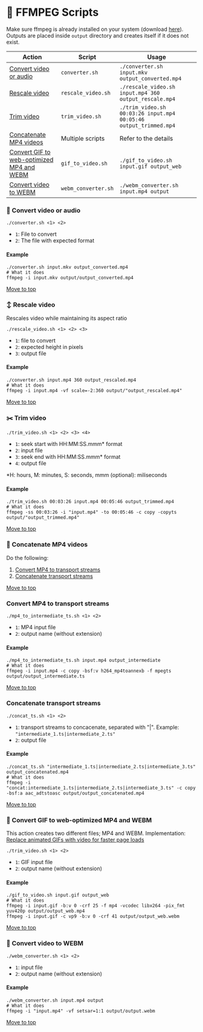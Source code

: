 # :scroll: FFMPEG Scripts

Make sure ffmpeg is already installed on your system (download [here](https://ffmpeg.org/)). Outputs are placed inside `output` directory and creates itself if it does not exist.

| Action | Script | Usage  |
| - | - | - |
| [Convert video or audio](#twisted_rightwards_arrows-convert-video-or-audio) | `converter.sh` | `./converter.sh input.mkv output_converted.mp4` |
| [Rescale video](#arrow_up_down-rescale-video) | `rescale_video.sh` | `./rescale_video.sh input.mp4 360 output_rescale.mp4` |
| [Trim video](#scissors-trim-video) | `trim_video.sh` | `./trim_video.sh 00:03:26 input.mp4 00:05:46 output_trimmed.mp4` |
| [Concatenate MP4 videos](#link-concatenate-mp4-videos) | Multiple scripts | Refer to the details |
| [Convert GIF to web-optimized MP4 and WEBM](#twisted_rightwards_arrows-convert-gif-to-web-optimized-mp4-and-webm) | `gif_to_video.sh` | `./gif_to_video.sh input.gif output_web` |
| [Convert video to WEBM](#twisted_rightwards_arrows-convert-video-to-webm) | `webm_converter.sh` | `./webm_converter.sh input.mp4 output` |

### :twisted_rightwards_arrows: Convert video or audio

```shell
./converter.sh <1> <2>
```

- `1`: File to convert
- `2`: The file with expected format

#### Example

```shell
./converter.sh input.mkv output_converted.mp4
# What it does
ffmpeg -i input.mkv output/output_converted.mp4
```

[Move to top](#scroll-ffmpeg-scripts)

### :arrow_up_down: Rescale video

Rescales video while maintaining its aspect ratio

```shell
./rescale_video.sh <1> <2> <3>
```

- `1`: file to convert
- `2`: expected height in pixels
- `3`: output file

#### Example

```shell
./converter.sh input.mp4 360 output_rescaled.mp4
# What it does
ffmpeg -i input.mp4 -vf scale=-2:360 output/"output_rescaled.mp4"
```

[Move to top](#scroll-ffmpeg-scripts)

### :scissors: Trim video

```shell
./trim_video.sh <1> <2> <3> <4>
```

- `1`: seek start with HH:MM:SS.mmm* format
- `2`: input file
- `3`: seek end with HH:MM:SS.mmm* format
- `4`: output file

*H: hours, M: minutes, S: seconds, mmm (optional): miliseconds

#### Example

```shell
./trim_video.sh 00:03:26 input.mp4 00:05:46 output_trimmed.mp4
# What it does
ffmpeg -ss 00:03:26 -i "input.mp4" -to 00:05:46 -c copy -copyts output/"output_trimmed.mp4"
```

[Move to top](#scroll-ffmpeg-scripts)

### :link: Concatenate MP4 videos

Do the following:
1. [Convert MP4 to transport streams](#convert-mp4-to-transport-streams)
2. [Concatenate transport streams](#concatenate-transport-streams)

[Move to top](#scroll-ffmpeg-scripts)

###	Convert MP4 to transport streams
```shell
./mp4_to_intermediate_ts.sh <1> <2>
```

- `1`: MP4 input file
- `2`: output name (without extension)

#### Example

```shell
./mp4_to_intermediate_ts.sh input.mp4 output_intermediate
# What it does
ffmpeg -i input.mp4 -c copy -bsf:v h264_mp4toannexb -f mpegts output/output_intermediate.ts
```

[Move to top](#scroll-ffmpeg-scripts)

### Concatenate transport streams

```shell
./concat_ts.sh <1> <2>
```

- `1`: transport streams to concacenate, separated with "|". Example: `"intermediate_1.ts|intermediate_2.ts"`
- `2`: output file

#### Example

```shell
./concat_ts.sh "intermediate_1.ts|intermediate_2.ts|intermediate_3.ts" output_concatenated.mp4
# What it does
ffmpeg -i "concat:intermediate_1.ts|intermediate_2.ts|intermediate_3.ts" -c copy -bsf:a aac_adtstoasc output/output_concatenated.mp4
```

[Move to top](#scroll-ffmpeg-scripts)


### :twisted_rightwards_arrows: Convert GIF to web-optimized MP4 and WEBM

This action creates two different files; MP4 and WEBM. Implementation: [Replace animated GIFs with video for faster page loads](https://web.dev/replace-gifs-with-videos/)

```shell
./trim_video.sh <1> <2>
```

- `1`: GIF input file
- `2`: output name (without extension)

#### Example

```shell
./gif_to_video.sh input.gif output_web
# What it does
ffmpeg -i input.gif -b:v 0 -crf 25 -f mp4 -vcodec libx264 -pix_fmt yuv420p output/output_web.mp4
ffmpeg -i input.gif -c vp9 -b:v 0 -crf 41 output/output_web.webm
```

[Move to top](#scroll-ffmpeg-scripts)

### :twisted_rightwards_arrows: Convert video to WEBM

```shell
./webm_converter.sh <1> <2>
```

- `1`: input file
- `2`: output name (without extension)

#### Example

```shell
./webm_converter.sh input.mp4 output
# What it does
ffmpeg -i "input.mp4" -vf setsar=1:1 output/output.webm

```

[Move to top](#scroll-ffmpeg-scripts)
